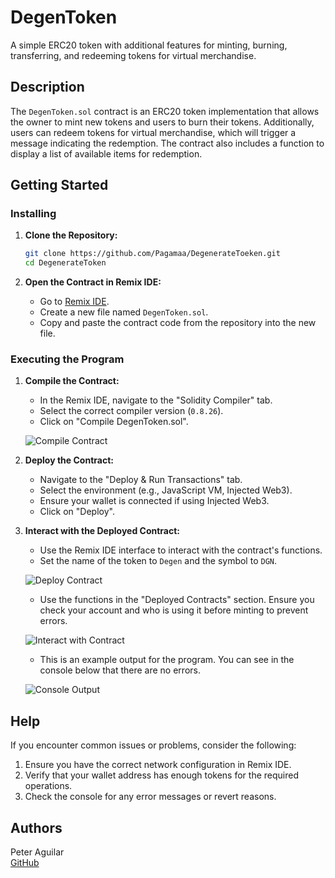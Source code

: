 # DegenToken

A simple ERC20 token with additional features for minting, burning, transferring, and redeeming tokens for virtual merchandise.

## Description

The `DegenToken.sol` contract is an ERC20 token implementation that allows the owner to mint new tokens and users to burn their tokens. Additionally, users can redeem tokens for virtual merchandise, which will trigger a message indicating the redemption. The contract also includes a function to display a list of available items for redemption.

## Getting Started

### Installing

1. **Clone the Repository:**
   ```sh
   git clone https://github.com/Pagamaa/DegenerateToeken.git
   cd DegenerateToken
   ```

2. **Open the Contract in Remix IDE:**
   - Go to [Remix IDE](https://remix.ethereum.org/).
   - Create a new file named `DegenToken.sol`.
   - Copy and paste the contract code from the repository into the new file.

### Executing the Program

1. **Compile the Contract:**
   - In the Remix IDE, navigate to the "Solidity Compiler" tab.
   - Select the correct compiler version (`0.8.26`).
   - Click on "Compile DegenToken.sol".
   
   ![Compile Contract](https://github.com/user-attachments/assets/87398ccc-82f8-4e1b-a47b-9f818042f6f9)

2. **Deploy the Contract:**
   - Navigate to the "Deploy & Run Transactions" tab.
   - Select the environment (e.g., JavaScript VM, Injected Web3).
   - Ensure your wallet is connected if using Injected Web3.
   - Click on "Deploy".

3. **Interact with the Deployed Contract:**
   - Use the Remix IDE interface to interact with the contract's functions.
   - Set the name of the token to `Degen` and the symbol to `DGN`.
   
   ![Deploy Contract](https://github.com/user-attachments/assets/eb1e7c79-2c6e-4e2e-922e-af52511f3bf1)
   
   - Use the functions in the "Deployed Contracts" section. Ensure you check your account and who is using it before minting to prevent errors.
   
   ![Interact with Contract](https://github.com/user-attachments/assets/d30feb59-02c6-4fa4-a328-dfbf55996725)
   
   - This is an example output for the program. You can see in the console below that there are no errors.
   
   ![Console Output](https://github.com/user-attachments/assets/46c472a2-77be-443d-bbd8-9f00ddf01f7a)

## Help

If you encounter common issues or problems, consider the following:

1. Ensure you have the correct network configuration in Remix IDE.
2. Verify that your wallet address has enough tokens for the required operations.
3. Check the console for any error messages or revert reasons.

## Authors

Peter Aguilar  
[GitHub](https://github.com/Pagamaa)
